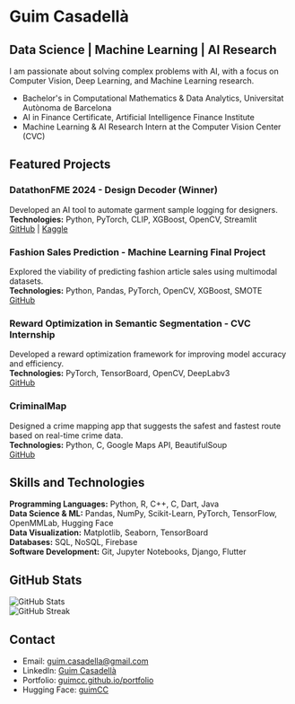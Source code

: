 # Guim Casadellà

## Data Science | Machine Learning | AI Research  
I am passionate about solving complex problems with AI, with a focus on Computer Vision, Deep Learning, and Machine Learning research.

- Bachelor's in Computational Mathematics & Data Analytics, Universitat Autònoma de Barcelona  
- AI in Finance Certificate, Artificial Intelligence Finance Institute  
- Machine Learning & AI Research Intern at the Computer Vision Center (CVC)  

## Featured Projects

### DatathonFME 2024 - Design Decoder (Winner)
Developed an AI tool to automate garment sample logging for designers.  
**Technologies:** Python, PyTorch, CLIP, XGBoost, OpenCV, Streamlit  
[GitHub](https://github.com/guimCC/DesignDecoder) | [Kaggle](https://www.kaggle.com/competitions/datathon-fme-mango/overview)  

### Fashion Sales Prediction - Machine Learning Final Project
Explored the viability of predicting fashion article sales using multimodal datasets.  
**Technologies:** Python, Pandas, PyTorch, OpenCV, XGBoost, SMOTE  
[GitHub](#)  

### Reward Optimization in Semantic Segmentation - CVC Internship
Developed a reward optimization framework for improving model accuracy and efficiency.  
**Technologies:** PyTorch, TensorBoard, OpenCV, DeepLabv3  
[GitHub](#)  

### CriminalMap
Designed a crime mapping app that suggests the safest and fastest route based on real-time crime data.  
**Technologies:** Python, C, Google Maps API, BeautifulSoup  
[GitHub](https://github.com/guimCC/CriminalMap)  

## Skills and Technologies
**Programming Languages:** Python, R, C++, C, Dart, Java  
**Data Science & ML:** Pandas, NumPy, Scikit-Learn, PyTorch, TensorFlow, OpenMMLab, Hugging Face  
**Data Visualization:** Matplotlib, Seaborn, TensorBoard  
**Databases:** SQL, NoSQL, Firebase  
**Software Development:** Git, Jupyter Notebooks, Django, Flutter  

## GitHub Stats
![GitHub Stats](https://github-readme-stats.vercel.app/api?username=guimCC&show_icons=true&hide_border=true)  
![GitHub Streak](https://github-readme-streak-stats.herokuapp.com/?user=guimCC&hide_border=true)  

## Contact  
- Email: [guim.casadella@gmail.com](mailto:guim.casadella@gmail.com)  
- LinkedIn: [Guim Casadellà](https://www.linkedin.com/in/guim-casadellà-cors-857017253/)  
- Portfolio: [guimcc.github.io/portfolio](https://guimcc.github.io/portfolio/)  
- Hugging Face: [guimCC](https://huggingface.co/guimCC)  
